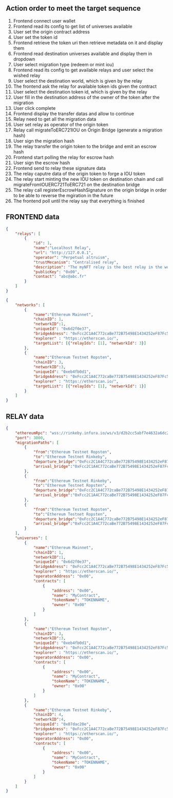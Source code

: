 ## Action order to meet the target sequence

1. Frontend connect user wallet
2. Frontend read its config to get list of universes available
3. User set the origin contract address
4. User set the token id
5. Frontend retrieve the token uri then retrieve metadata on it and display them
6. Frontend read destination universes available and display them in dropdown
7. User select migration type (redeem or mint iou)
8. Frontend read its config to get available relays and user select the wished relay
9. User select the destination world, which is given by the relay
10. The frontend ask the relay for available token ids given the contract
11. User select the destination token id, which is given by the relay
12. User fill in the destination address of the owner of the token after the migration
13. User click complete
14. Frontend display the transfer datas and allow to continue
15. Relay need to get all the migration data
16. User set relay as operator of the origin token
17. Relay call migrateToERC721IOU on Origin Bridge (generate a migration hash)
18. User sign the migration hash
19. The relay transfer the origin token to the bridge and emit an escrow hash
20. Frontend start polling the relay for escrow hash
22. User sign the escrow hash
23. Frontend send to relay these signature data
24. The relay caputre data of the origin token to forge a IOU token
25. The relay start minting the new IOU token on destination chain and call migrateFromIOUERC721ToERC721 on the destination bridge
26. The relay call registerEscrowHashSignature on the origin bridge in order to be able to reverse the mgiration in the future
27. The frontend poll until the relay say that everything is finished



## FRONTEND data
```json
{
	"relays": [
        {
            "id": 1,
            "name":"Localhost Relay",
            "url": "http://127.0.0.1",
            "operator": "Perpetual altruism",
            "trustMecanism": "Centralised relay",
            "description": "The myNFT relay is the best relay in the world. You can trust us with your life and also some of your NFTs",
            "publicKey": "0x00",
            "contact": "abc@abc.fr"
        }
    ]
}
```
```json
{
	"networks": [
		{
			"name":"Ethereum Mainnet",
			"chainID": 1,
			"networkID":1,
			"uniqueId": "0x6d2f0e37",
			"bridgeAdress": "0xFcc2C1A4C772caBe772B75498E1434252eF87Fc5",
			"explorer" : "https://etherscan.io/",
            "targetList": [{"relayIds": [1], "networkId": 3}]
		},
		{
			"name":"Ethereum Testnet Ropsten",
			"chainID": 3,
			"networkID":3,
			"uniqueId": "0xeb4fb0d1",
			"bridgeAdress": "0xFcc2C1A4C772caBe772B75498E1434252eF87Fc5",
			"explorer" : "https://etherscan.io/",
            "targetList": [{"relayIds": [1], "networkId": 1}]
		}	
	]
}
```


## RELAY data
```json
{
    "ethereumRpc": "wss://rinkeby.infura.io/ws/v3/d2b2cc5abf7e4632a6dc2d85d7d479de",
    "port": 3000,
    "migrationPaths": [
        {
            "from":"Ethereum Testnet Ropsten",
            "to":"Ethereum Testnet Rinkeby",
            "departure_bridge":"0xFcc2C1A4C772caBe772B75498E1434252eF87Fc5",
            "arrival_bridge":"0xFcc2C1A4C772caBe772B75498E1434252eF87Fc5"
        },
        {
            "from":"Ethereum Testnet Rinkeby",
            "to":"Ethereum Testnet Ropsten",
            "departure_bridge":"0xFcc2C1A4C772caBe772B75498E1434252eF87Fc5",
            "arrival_bridge":"0xFcc2C1A4C772caBe772B75498E1434252eF87Fc5"
        },
        {
            "from":"Ethereum Testnet Ropsten",
            "to":"Ethereum Testnet Ropsten",
            "departure_bridge":"0xFcc2C1A4C772caBe772B75498E1434252eF87Fc5",
            "arrival_bridge":"0xFcc2C1A4C772caBe772B75498E1434252eF87Fc5"
        }
    ],
    "universes": [
		{
			"name":"Ethereum Mainnet",
			"chainID": 1,
			"networkID":1,
			"uniqueId": "0x6d2f0e37",
			"bridgeAdress": "0xFcc2C1A4C772caBe772B75498E1434252eF87Fc5",
			"explorer" : "https://etherscan.io/",
            "operatorAddress": "0x00",
            "contracts": [
                {
                    "address": "0x00",
                    "name": "MyContract",
                    "tokenName": "TOKENNAME",
                    "owner": "0x00"
                }
            ]
		},
		{
			"name":"Ethereum Testnet Ropsten",
			"chainID": 3,
			"networkID":3,
			"uniqueId": "0xeb4fb0d1",
			"bridgeAdress": "0xFcc2C1A4C772caBe772B75498E1434252eF87Fc5",
			"explorer" : "https://etherscan.io/",
            "operatorAddress": "0x00",
            "contracts": [
                {
                    "address": "0x00",
                    "name": "MyContract",
                    "tokenName": "TOKENNAME",
                    "owner": "0x00"
                }
            ]
		},
		{
			"name":"Ethereum Testnet Rinkeby",
			"chainID": 4,
			"networkID":4,
			"uniqueId": "0x07dac20e",
			"bridgeAdress": "0xFcc2C1A4C772caBe772B75498E1434252eF87Fc5",
			"explorer" : "https://etherscan.io/",
            "operatorAddress": "0x00",
            "contracts": [
                {
                    "address": "0x00",
                    "name": "MyContract",
                    "tokenName": "TOKENNAME",
                    "owner": "0x00"
                }
            ]
		}
    ]
}
```
